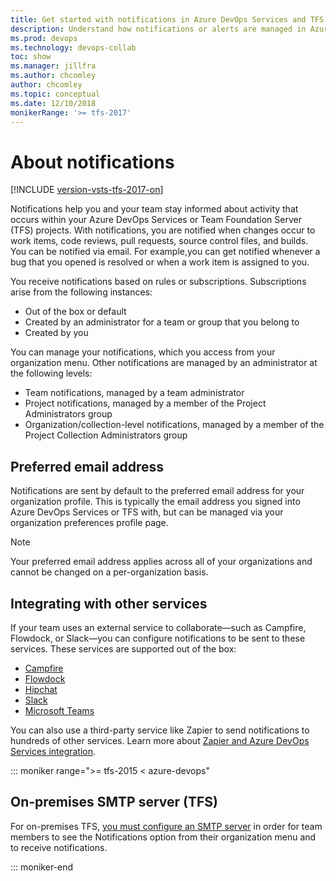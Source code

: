 ```yaml
---
title: Get started with notifications in Azure DevOps Services and TFS
description: Understand how notifications or alerts are managed in Azure DevOps Services or Team Foundation Server (TFS)
ms.prod: devops
ms.technology: devops-collab
toc: show
ms.manager: jillfra
ms.author: chcomley
author: chcomley
ms.topic: conceptual
ms.date: 12/10/2018
monikerRange: '>= tfs-2017'
---
```


# About notifications

[!INCLUDE [version-vsts-tfs-2017-on](../boards/_shared/version-vsts-tfs-2017-on.md)]

Notifications help you and your team stay informed about activity that occurs within your Azure DevOps Services or Team Foundation Server (TFS) projects. With notifications, you are notified when changes occur to work items, code reviews, pull requests, source control files, and builds. You can be notified via email. For example,you can get notified whenever a bug that you opened is resolved or when a work item is assigned to you.

You receive notifications based on rules or subscriptions. Subscriptions arise from the following instances:

- Out of the box or default
- Created by an administrator for a team or group that you belong to
- Created by you

You can manage your notifications, which you access from your organization menu. Other notifications are managed by an administrator at the following levels:

- Team notifications, managed by a team administrator
- Project notifications, managed by a member of the Project Administrators group
- Organization/collection-level notifications, managed by a member of the Project Collection Administrators group

## Preferred email address

Notifications are sent by default to the preferred email address for your organization profile. This is typically the email address you signed into Azure DevOps Services or TFS with, but can be managed via your organization preferences profile page.

> [!NOTE]
> Your preferred email address applies across all of your organizations and cannot be changed on a per-organization basis.


## Integrating with other services 

If your team uses an external service to collaborate&mdash;such as Campfire, Flowdock, or Slack&mdash;you can configure notifications to be sent to these services. These services are supported out of the box:

- [Campfire](../service-hooks/services/campfire.md?toc=/azure/devops/notifications/toc.json&bc=/azure/devops/notifications/breadcrumb/toc.json) 
- [Flowdock](../service-hooks/services/flowdock.md?toc=/azure/devops/notifications/toc.json&bc=/azure/devops/notifications/breadcrumb/toc.json) 
- [Hipchat](../service-hooks/services/hipchat.md?toc=/azure/devops/notifications/toc.json&bc=/azure/devops/notifications/breadcrumb/toc.json) 
- [Slack](../service-hooks/services/slack.md?toc=/azure/devops/notifications/toc.json&bc=/azure/devops/notifications/breadcrumb/toc.json)  
- [Microsoft Teams](../service-hooks/services/teams.md?toc=/azure/devops/notifications/toc.json&bc=/azure/devops/notifications/breadcrumb/toc.json)

You can also use a third-party service like Zapier to send notifications to hundreds of other services. Learn more about [Zapier and Azure DevOps Services integration](../service-hooks/services/zapier.md).

::: moniker range=">= tfs-2015 < azure-devops"

## On-premises SMTP server (TFS)
 
For on-premises TFS, [you must configure an SMTP server](/tfs/server/admin/setup-customize-alerts) in order for team members to see the Notifications option from their organization menu and to  receive notifications.

::: moniker-end